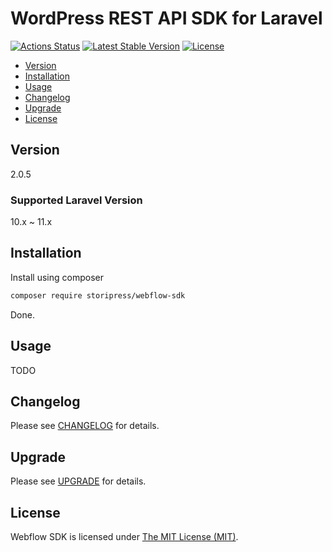 # WordPress REST API SDK for Laravel

[![Actions Status](https://github.com/storipress/webflow-sdk/workflows/Testing/badge.svg)](https://github.com/storipress/webflow-sdk/actions)
[![Latest Stable Version](https://poser.pugx.org/storipress/webflow-sdk/v/stable)](https://packagist.org/packages/storipress/webflow-sdk)
[![License](https://poser.pugx.org/storipress/webflow-sdk/license)](https://packagist.org/packages/storipress/webflow-sdk)

- [Version](#version)
- [Installation](#installation)
- [Usage](#usage)
- [Changelog](#changelog)
- [Upgrade](#upgrade)
- [License](#license)

## Version

2.0.5

### Supported Laravel Version

10.x ~ 11.x

## Installation

Install using composer

```sh
composer require storipress/webflow-sdk
```

Done.

## Usage

TODO

## Changelog

Please see [CHANGELOG](CHANGELOG.md) for details.

## Upgrade

Please see [UPGRADE](UPGRADE.md) for details.

## License

Webflow SDK is licensed under [The MIT License (MIT)](LICENSE).
